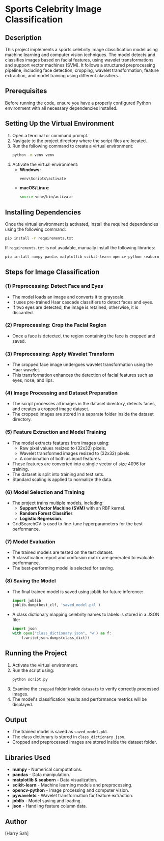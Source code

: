 # Sports Celebrity Image Classification

## Description

This project implements a sports celebrity image classification model using machine learning and computer vision techniques. The model detects and classifies images based on facial features, using wavelet transformations and support vector machines (SVM). It follows a structured preprocessing pipeline, including face detection, cropping, wavelet transformation, feature extraction, and model training using different classifiers.

## Prerequisites

Before running the code, ensure you have a properly configured Python environment with all necessary dependencies installed.

## Setting Up the Virtual Environment

1. Open a terminal or command prompt.
2. Navigate to the project directory where the script files are located.
3. Run the following command to create a virtual environment:
   ```sh
   python -m venv venv
   ```
4. Activate the virtual environment:
   - **Windows:**
     ```sh
     venv\Scripts\activate
     ```
   - **macOS/Linux:**
     ```sh
     source venv/bin/activate
     ```

## Installing Dependencies

Once the virtual environment is activated, install the required dependencies using the following command:

```sh
pip install -r requirements.txt
```

If `requirements.txt` is not available, manually install the following libraries:

```sh
pip install numpy pandas matplotlib scikit-learn opencv-python seaborn pywavelets joblib
```

## Steps for Image Classification

### (1) Preprocessing: Detect Face and Eyes
- The model loads an image and converts it to grayscale.
- It uses pre-trained Haar cascade classifiers to detect faces and eyes.
- If two eyes are detected, the image is retained; otherwise, it is discarded.

### (2) Preprocessing: Crop the Facial Region
- Once a face is detected, the region containing the face is cropped and saved.

### (3) Preprocessing: Apply Wavelet Transform
- The cropped face image undergoes wavelet transformation using the Haar wavelet.
- This transformation enhances the detection of facial features such as eyes, nose, and lips.

### (4) Image Processing and Dataset Preparation
- The script processes all images in the dataset directory, detects faces, and creates a cropped image dataset.
- The cropped images are stored in a separate folder inside the dataset directory.

### (5) Feature Extraction and Model Training
- The model extracts features from images using:
  - Raw pixel values resized to (32x32) pixels.
  - Wavelet transformed images resized to (32x32) pixels.
  - A combination of both as input features.
- These features are converted into a single vector of size 4096 for training.
- The dataset is split into training and test sets.
- Standard scaling is applied to normalize the data.

### (6) Model Selection and Training
- The project trains multiple models, including:
  - **Support Vector Machine (SVM)** with an RBF kernel.
  - **Random Forest Classifier**.
  - **Logistic Regression**.
- GridSearchCV is used to fine-tune hyperparameters for the best performance.

### (7) Model Evaluation
- The trained models are tested on the test dataset.
- A classification report and confusion matrix are generated to evaluate performance.
- The best-performing model is selected for saving.

### (8) Saving the Model
- The final trained model is saved using joblib for future inference:
  ```python
  import joblib
  joblib.dump(best_clf, 'saved_model.pkl')
  ```
- A class dictionary mapping celebrity names to labels is stored in a JSON file:
  ```python
  import json
  with open("class_dictionary.json", 'w') as f:
      f.write(json.dumps(class_dict))
  ```

## Running the Project

1. Activate the virtual environment.
2. Run the script using:
   ```sh
   python script.py
   ```
3. Examine the `cropped` folder inside `datasets` to verify correctly processed images.
4. The model's classification results and performance metrics will be displayed.

## Output
- The trained model is saved as `saved_model.pkl`.
- The class dictionary is stored in `class_dictionary.json`.
- Cropped and preprocessed images are stored inside the dataset folder.

## Libraries Used

- **numpy** - Numerical computations.
- **pandas** - Data manipulation.
- **matplotlib & seaborn** - Data visualization.
- **scikit-learn** - Machine learning models and preprocessing.
- **opencv-python** - Image processing and computer vision.
- **pywavelets** - Wavelet transformation for feature extraction.
- **joblib** - Model saving and loading.
- **json** - Handling feature column data.

## Author

[Harry Sah]

